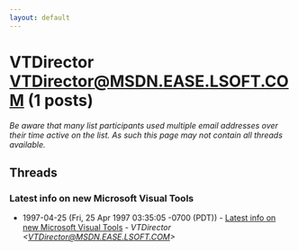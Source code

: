 ```yaml
---
layout: default
---
```


# VTDirector <VTDirector@MSDN.EASE.LSOFT.COM> (1 posts)

_Be aware that many list participants used multiple email addresses over their time active on the list. As such this page may not contain all threads available._

## Threads

### Latest info on new Microsoft Visual Tools
+ 1997-04-25 (Fri, 25 Apr 1997 03:35:05 -0700 (PDT)) - [Latest info on new Microsoft Visual Tools](/archive/1997/04/5ddb9e3bd01885ac107d6afc2b4bd0ba4717b0c00b2f8feb9f2c9063f6e961c9) - _VTDirector \<VTDirector@MSDN.EASE.LSOFT.COM\>_

